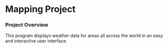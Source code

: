 # Mapping Project

### Project Overview

This program displays weather data for areas all across the world in an easy and interactive user interface.

